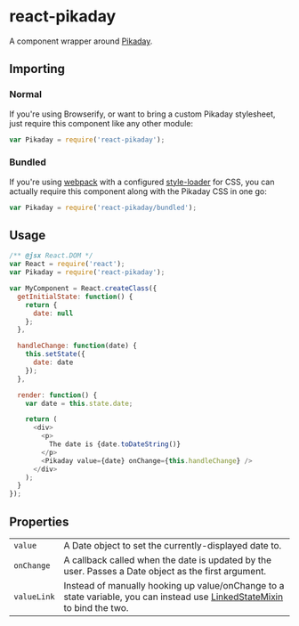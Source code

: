 # react-pikaday

A component wrapper around [Pikaday](https://github.com/dbushell/Pikaday).


## Importing

### Normal

If you're using Browserify, or want to bring a custom Pikaday stylesheet, just require this
component like any other module:

```javascript
var Pikaday = require('react-pikaday');
```

### Bundled

If you're using [webpack](http://webpack.github.io/) with a configured
[style-loader](https://github.com/webpack/style-loader) for CSS, you can actually require this
component along with the Pikaday CSS in one go:

```javascript
var Pikaday = require('react-pikaday/bundled');
```

## Usage

```javascript
/** @jsx React.DOM */
var React = require('react');
var Pikaday = require('react-pikaday');

var MyComponent = React.createClass({
  getInitialState: function() {
    return {
      date: null
    };
  },

  handleChange: function(date) {
    this.setState({
      date: date
    });
  },

  render: function() {
    var date = this.state.date;

    return (
      <div>
        <p>
          The date is {date.toDateString()}
        </p>
        <Pikaday value={date} onChange={this.handleChange} />
      </div>
    );
  }
});
```

## Properties

<table>
  <tr>
    <td><code>value</code></td>
    <td>A Date object to set the currently-displayed date to.</td>
  </tr>
  <tr>
    <td><code>onChange</code></td>
    <td>
      A callback called when the date is updated by the user. Passes a Date object as the first
      argument.
    </td>
  </tr>
  <tr>
    <td><code>valueLink</code></td>
    <td>
      Instead of manually hooking up value/onChange to a state variable, you can instead use
      <a href="http://facebook.github.io/react/docs/two-way-binding-helpers.html">LinkedStateMixin</a>
      to bind the two.
    </td>
  </tr>
</table>
